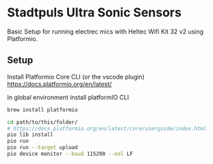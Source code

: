 # Stadtpuls Ultra Sonic Sensors

Basic Setup for running electrec mics with Heltec Wifi Kit 32 v2 using Platformio.

## Setup

Install Platformio Core CLI (or the vscode plugin) https://docs.platformio.org/en/latest/

In global environment install platformIO CLI
```bash
brew install platformio
```

```bash
cd path/to/this/folder/
# https://docs.platformio.org/en/latest/core/userguide/index.html
pio lib install
pio run
pio run --target upload
pio device monitor --baud 115200 --eol LF
```
